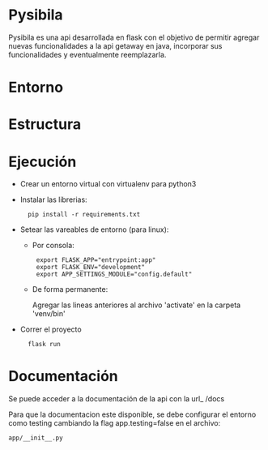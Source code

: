 # Pysibila

Pysibila es una api desarrollada en flask con el objetivo de permitir agregar nuevas funcionalidades a la api getaway en java, incorporar sus funcionalidades y eventualmente reemplazarla.

# Entorno
# Estructura

# Ejecución 

- Crear un entorno virtual con virtualenv para python3

- Instalar las librerias: 

        pip install -r requirements.txt

- Setear las vareables de entorno (para linux):

    -  Por consola:

            export FLASK_APP="entrypoint:app"
            export FLASK_ENV="development"
            export APP_SETTINGS_MODULE="config.default"

    - De forma permanente: 

         Agregar las lineas anteriores al archivo 'activate' en la carpeta 'venv/bin'

- Correr el proyecto

        flask run


# Documentación
Se puede acceder a la documentación de la api con la url_ /docs

Para que la documentacion este disponible, se debe configurar el entorno
como testing cambiando la flag app.testing=false en el archivo:

    app/__init__.py
